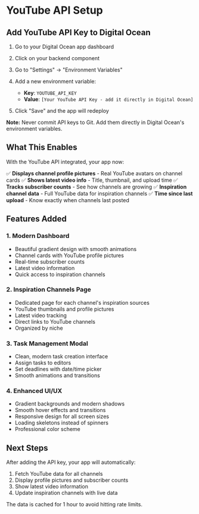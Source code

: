 # YouTube API Setup

## Add YouTube API Key to Digital Ocean

1. Go to your Digital Ocean app dashboard
2. Click on your backend component
3. Go to "Settings" → "Environment Variables"
4. Add a new environment variable:
   - **Key**: `YOUTUBE_API_KEY`
   - **Value**: `[Your YouTube API Key - add it directly in Digital Ocean]`

5. Click "Save" and the app will redeploy

**Note:** Never commit API keys to Git. Add them directly in Digital Ocean's environment variables.

## What This Enables

With the YouTube API integrated, your app now:

✅ **Displays channel profile pictures** - Real YouTube avatars on channel cards
✅ **Shows latest video info** - Title, thumbnail, and upload time
✅ **Tracks subscriber counts** - See how channels are growing
✅ **Inspiration channel data** - Full YouTube data for inspiration channels
✅ **Time since last upload** - Know exactly when channels last posted

## Features Added

### 1. Modern Dashboard
- Beautiful gradient design with smooth animations
- Channel cards with YouTube profile pictures
- Real-time subscriber counts
- Latest video information
- Quick access to inspiration channels

### 2. Inspiration Channels Page
- Dedicated page for each channel's inspiration sources
- YouTube thumbnails and profile pictures
- Latest video tracking
- Direct links to YouTube channels
- Organized by niche

### 3. Task Management Modal
- Clean, modern task creation interface
- Assign tasks to editors
- Set deadlines with date/time picker
- Smooth animations and transitions

### 4. Enhanced UI/UX
- Gradient backgrounds and modern shadows
- Smooth hover effects and transitions
- Responsive design for all screen sizes
- Loading skeletons instead of spinners
- Professional color scheme

## Next Steps

After adding the API key, your app will automatically:
1. Fetch YouTube data for all channels
2. Display profile pictures and subscriber counts
3. Show latest video information
4. Update inspiration channels with live data

The data is cached for 1 hour to avoid hitting rate limits.
